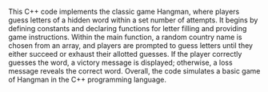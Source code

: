 
This C++ code implements the classic game Hangman, where players guess letters of a hidden word within a set number of attempts. It begins by defining constants and declaring functions for letter filling and providing game instructions. Within the main function, a random country name is chosen from an array, and players are prompted to guess letters until they either succeed or exhaust their allotted guesses. If the player correctly guesses the word, a victory message is displayed; otherwise, a loss message reveals the correct word. Overall, the code simulates a basic game of Hangman in the C++ programming language.






